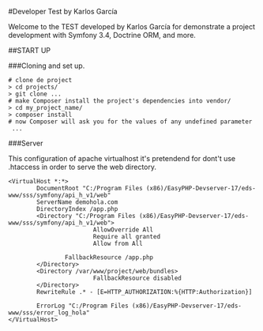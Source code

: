 #Developer Test by Karlos García

Welcome to the TEST developed by Karlos García for demonstrate a project development with Symfony 3.4, Doctrine ORM, and more.

##START UP

###Cloning and set up.

    # clone de project
    > cd projects/
    > git clone ...
    # make Composer install the project's dependencies into vendor/
    > cd my_project_name/
    > composer install
    # now Composer will ask you for the values of any undefined parameter
     ...

###Server

This configuration of apache virtualhost it's pretendend for dont't use .htaccess in order to serve the web directory.

    <VirtualHost *:*>
            DocumentRoot "C:/Program Files (x86)/EasyPHP-Devserver-17/eds-www/sss/symfony/api_h_v1/web"
            ServerName demohola.com
            DirectoryIndex /app.php
            <Directory "C:/Program Files (x86)/EasyPHP-Devserver-17/eds-www/sss/symfony/api_h_v1/web">
                            AllowOverride All
                            Require all granted
                            Allow from All

                    FallbackResource /app.php
            </Directory>
            <Directory /var/www/project/web/bundles>
                            FallbackResource disabled
            </Directory>
            RewriteRule .* - [E=HTTP_AUTHORIZATION:%{HTTP:Authorization}]

            ErrorLog "C:/Program Files (x86)/EasyPHP-Devserver-17/eds-www/sss/error_log_hola"
    </VirtualHost>